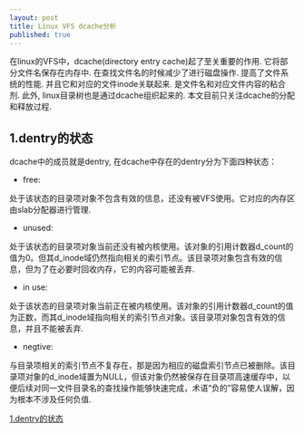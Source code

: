 ```yaml
---
layout: post
title: Linux VFS dcache分析
published: true
---
```


在linux的VFS中，dcache(directory entry cache)起了至关重要的作用. 它将部分文件名保存在内存中. 在查找文件名的时候减少了进行磁盘操作. 提高了文件系统的性能. 并且它和对应的文件inode关联起来. 是文件名和对应文件内容的粘合剂. 此外, linux目录树也是通过dcache组织起来的. 本文目前只关注dcache的分配和释放过程. 
<h2 id="1">1.dentry的状态</h2>
dcache中的成员就是dentry, 在dcache中存在的dentry分为下面四种状态：

- free:

处于该状态的目录项对象不包含有效的信息，还没有被VFS使用。它对应的内存区由slab分配器进行管理.

- unused:

处于该状态的目录项对象当前还没有被内核使用。该对象的引用计数器d_count的值为0。但其d\_inode域仍然指向相关的索引节点。该目录项对象包含有效的信息，但为了在必要时回收内存，它的内容可能被丢弃.
      
- in use:

处于该状态的目录项对象当前正在被内核使用。该对象的引用计数器d\_count的值为正数，而其d\_inode域指向相关的索引节点对象。该目录项对象包含有效的信息，并且不能被丢弃.

- negtive:

与目录项相关的索引节点不复存在，那是因为相应的磁盘索引节点已被删除。该目录项对象的d\_inode域置为NULL，但该对象仍然被保存在目录项高速缓存中，以便后续对同一文件目录名的查找操作能够快速完成，术语“负的”容易使人误解，因为根本不涉及任何负值.
      
[1.dentry的状态](#1)